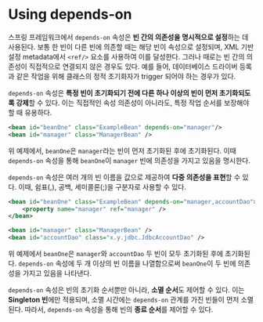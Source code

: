 # Using depends-on

스프링 프레임워크에서 `depends-on` 속성은 **빈 간의 의존성을 명시적으로 설정**하는 데 사용된다. 보통 한 빈이 다른 빈에 의존할 때는 해당 빈이 속성으로 설정되며, XML 기반 설정 metadata에서 `<ref/>` 요소를 사용하여 이를 달성한다. 그러나 때로는 빈 간의 의존성이 직접적으로 연결되지 않은 경우도 있다. 예를 들어, 데이터베이스 드라이버 등록과 같은 작업을 위해 클래스의 정적 초기화자가 trigger 되어야 하는 경우가 있다.

`depends-on` 속성은 **특정 빈이 초기화되기 전에 다른 하나 이상의 빈이 먼저 초기화되도록 강제**할 수 있다. 이는 직접적인 속성 의존성이 아니라도, 특정 작업 순서를 보장해야 할 때 유용하다.

```xml
<bean id="beanOne" class="ExampleBean" depends-on="manager"/>
<bean id="manager" class="ManagerBean" />
```

위 예제에서, `beanOne`은 `manager`라는 빈이 먼저 초기화된 후에 초기화된다. 이때 `depends-on` 속성을 통해 `beanOne`이 `manager` 빈에 의존성을 가지고 있음을 명시한다.

`depends-on` 속성은 여러 개의 빈 이름을 값으로 제공하여 **다중 의존성을 표현**할 수 있다. 이때, 쉼표(,), 공백, 세미콜론(;)을 구분자로 사용할 수 있다.

```xml
<bean id="beanOne" class="ExampleBean" depends-on="manager,accountDao">
    <property name="manager" ref="manager" />
</bean>

<bean id="manager" class="ManagerBean" />
<bean id="accountDao" class="x.y.jdbc.JdbcAccountDao" />
```

위 예제에서 `beanOne`은 `manager`와 `accountDao` 두 빈이 모두 초기화된 후에 초기화된다. `depends-on` 속성에 두 개 이상의 빈 이름을 나열함으로써 `beanOne`이 두 빈에 의존성을 가지고 있음을 나타낸다.

`depends-on` 속성은 빈의 초기화 순서뿐만 아니라, **소멸 순서**도 제어할 수 있다. 이는 **Singleton 빈**에만 적용되며, 소멸 시간에는 `depends-on` 관계를 가진 빈들이 먼저 소멸된다. 따라서, `depends-on` 속성을 통해 빈의 **종료 순서**를 제어할 수 있다.